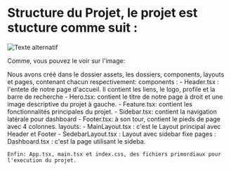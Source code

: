 # Structure du Projet, le projet est stucture comme suit : 

![Texte alternatif](/mini-projet/src/assets/structureprojet.png)

Comme, vous pouvez le voir sur l'image:

Nous avons créé dans le dossier assets, les dossiers, components, layouts et pages,
contenant chacun respectivement: 
    components :
        - Header.tsx : l'entete de notre page d'accueil. Il contient les liens, le logo, profile et la barre de recherche
        - Hero.tsx: contient le titre de notre page à droit et une image descriptive du projet à gauche.
        - Feature.tsx: contient les fonctionnalités principales du projet.
        - Sidebar.tsx: contient la navigation latérale pour dashboard
        - Footer.tsx: à son tour, contient le pieds de page avec 4 colonnes.
    layouts: 
        - MainLayout.tsx : c'est le Layout principal avec Header et Footer
        - SedebarLayout.tsx : Layout avec sidebar fixe
    pages : Dashboard.tsx : c'est la page utilisant le sideba.

    Enfin: App.tsx, main.tsx et index.css, des fichiers primordiaux pour l'execution du projet.
